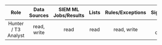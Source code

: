 |        Role         | Data Sources | SIEM ML Jobs/Results | Lists | Rules/Exceptions |  Signals/Alerts  |
| :-----------------: | :----------: | :------------------: | :---: | :--------------: | :--------------: |
| Hunter / T3 Analyst | read, write  |         read         | read  |   read, write    | read, create_doc |
